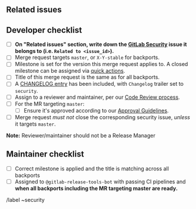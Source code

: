 <!--
# README first!
This MR should be created on `gitlab.com/gitlab-org/security/gitaly`.

See [the general developer security release guidelines](https://gitlab.com/gitlab-org/release/docs/blob/master/general/security/developer.md).

-->

## Related issues

<!-- Mention the GitLab Security issue this MR is related to -->

## Developer checklist

- [ ] **On "Related issues" section, write down the [GitLab Security] issue it belongs to (i.e. `Related to <issue_id>`).**
- [ ] Merge request targets `master`, or `X-Y-stable` for backports.
- [ ] Milestone is set for the version this merge request applies to. A closed milestone can be assigned via [quick actions].
- [ ] Title of this merge request is the same as for all backports.
- [ ] A [CHANGELOG entry] has been included, with `Changelog` trailer set to `security`.
- [ ] Assign to a reviewer and maintainer, per our [Code Review process].
- [ ] For the MR targeting `master`:
  - [ ] Ensure it's approved according to our [Approval Guidelines].
- [ ] Merge request _must not_ close the corresponding security issue, _unless_ it targets `master`.

**Note:** Reviewer/maintainer should not be a Release Manager

## Maintainer checklist
- [ ] Correct milestone is applied and the title is matching across all backports
- [ ] Assigned to `@gitlab-release-tools-bot` with passing CI pipelines and **when all backports including the MR targeting master are ready.**

/label ~security

[GitLab Security]: https://gitlab.com/gitlab-org/security/gitlab
[approval guidelines]: https://docs.gitlab.com/ee/development/code_review.html#approval-guidelines
[Code Review process]: https://docs.gitlab.com/ee/development/code_review.html
[quick actions]: https://docs.gitlab.com/ee/user/project/quick_actions.html#quick-actions-for-issues-merge-requests-and-epics
[CHANGELOG entry]: https://docs.gitlab.com/ee/development/changelog.html#overview
